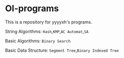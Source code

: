# OI-programs
This is a repository for yyyyxh's programs.

String Algorithms:
   `Hash`,`KMP`,`AC Automat`,`SA`
   
Basic Algorithms:
    `Binary Search`
    
Basic Data Structure:
    `Segment Tree`,`Binary Indexed Tree`

